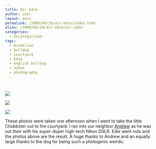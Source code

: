 ```yaml
---
title: Air Edie
author: Joel
layout: post
permalink: /2009/04/29/air-edie/index.html
alias: /2009/04/29/air-edie/air-edie
categories:
  - Uncategorized
tags:
  - brookline
  - bulldog
  - courtyard
  - Edie
  - english bulldog
  - nikon
  - photography
---
```

# 

![][1]

 [1]: https://farm4.static.flickr.com/3555/3486204813_34c1547067_b.jpg

![][2]

 [2]: https://farm4.static.flickr.com/3553/3487019396_fd44b6658a.jpg

![][3]

 [3]: https://farm4.static.flickr.com/3393/3486205339_d0b659b225.jpg

These photos were taken one afternoon when I went to take the little Chubbster out to the courtyard. I ran into our neighbor [Andrew][4] as he was out their with his super-duper high-tech Nikon DSLR. Edie went nuts and the photos above are the result. A huge thanks to Andrew and an equally large thanks to the dog for being such a photogenic weirdo.

 [4]: https://andrewphelps.com
